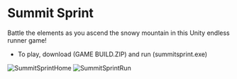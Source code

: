 # Summit Sprint

Battle the elements as you ascend the snowy mountain in this Unity endless runner game!

* To play, download (GAME BUILD.ZIP) and run (summitsprint.exe)

![SummitSprintHome](https://user-images.githubusercontent.com/75349013/235548600-0dad55c4-4299-4cca-b984-5a522032ed55.png)
![SummitSprintRun](https://user-images.githubusercontent.com/75349013/235548655-8d6fefb6-50ee-46fd-829d-ce58afd597e2.png)
